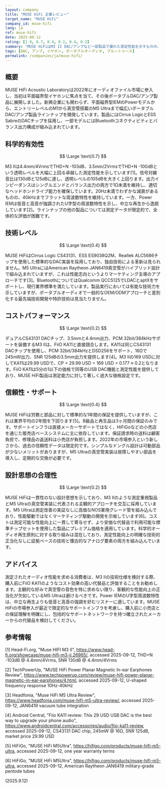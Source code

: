 ```yaml
---
layout: company
title: "MUSE HiFi 企業レビュー"
target_name: "MUSE HiFi"
company_id: muse-hifi
lang: ja
ref: muse-hifi
date: 2025-09-12
rating: [1.9, 0.7, 0.4, 0.2, 0.4, 0.2]
summary: "MUSE HiFiはM3 II DAC/アンプなど一部製品で優れた測定性能を示すものの、コストパフォーマンスの悪さ、技術的アプローチと主観的アプローチが混在する一貫性のない設計思想、標準的な業界実装を超えた革新の欠如が問題です。"
tags: [DAC, アンプ, イヤホン, ポータブルオーディオ, ブルートゥース]
permalink: /companies/ja/muse-hifi/
---
```


## 概要

MUSE HiFi Acoustic Laboratoryは2022年にオーディオファイル市場に参入し、当初は平面磁界型イヤホンに焦点を当て、その後ポータブルDAC/アンプ製品に展開しました。新興企業にも関わらず、平面磁界型IEMのPowerモデルから、エントリーレベルのM1から真空管搭載のM5 Ultraまで幅広いポータブルDAC/アンプ製品ラインナップを開発しています。製品にはCirrus LogicとESS SabreのDACチップを採用し、一部モデルにはBluetoothコネクティビティとバランス出力構成が組み込まれています。

## 科学的有効性

$$ \Large \text{0.7} $$

M3 IIは4.4mm/4VrmsでTHD+N -103dB、3.5mm/2VrmsでTHD+N -100dBという透明レベルを大幅に上回る卓越した測定性能を示しています[1]。信号対雑音比は130dBと125dBに達し、透明レベルの105dBを大きく上回ります。出力インピーダンスはシングルエンドとバランス出力の両方で1Ω未満を維持し、適切なヘッドホンドライブ能力を確保しています。20Hz未満でわずかな減衰があるものの、40kHzまでフラットな周波数特性を維持しています。一方、Power IEMは低音と高音が強調されたU字型の周波数特性を示し、中立な再生から逸脱しています[2]。ラインナップの他の製品については測定データが限定的で、全体的な評価が困難です。

## 技術レベル

$$ \Large \text{0.4} $$

MUSE HiFiはCirrus Logic CS43131、ESS ES9038Q2M、Realtek ALC5686チップを使用した標準的なDAC実装を採用しており、独自技術による革新は見られません。M5 UltraにはAmerican Raytheon JAN6419真空管がハイブリッド設計で組み込まれていますが、これは性能志向というよりマーケティング主導のアプローチです[3]。BluetoothについてはQualcomm QCC5125でLDACとaptXをサポートし、現行業界標準を満たしています。製品実行においては有能な技術力を示していますが、ポータブルオーディオで一般的なOEM/ODMアプローチと差別化する最先端技術開発や特許技術は見当たりません。

## コストパフォーマンス

$$ \Large \text{0.2} $$

デュアルCS43131 DACチップ、3.5mmと4.4mm出力、PCM 32bit/384kHzサポートを装備するM3 IIは、FiiO KA11と直接競合します。KA11は同じCS43131 DACチップを使用し、PCM 32bit/384kHzとDSD256をサポート、16Ωで245mW出力、SNR 125dBの3.5mm出力を提供します[4]。M3 IIの169 USDに対してKA11は29.99 USDで、CP = 29.99 USD ÷ 169 USD = 0.177 ≈ 0.2となります。FiiO KA11は5分の1以下の価格で同等のUSB DAC機能と測定性能を提供しており、MUSE HiFi製品は測定能力に対して著しく過大な価格設定です。

## 信頼性・サポート

$$ \Large \text{0.4} $$

MUSE HiFiは労務と部品に対して標準的な1年間の保証を提供していますが、これは業界平均の2年間を下回ります[5]。B級品と再生品は3ヶ月間の保証のみです。サポートインフラは直接メーカーサポートではなく、HiFiGoなどの小売店を通じた販売店ベースシステムに主に依存しています。保証請求時の送料は顧客負担で、修理品の返送料は小売店が負担します。2022年の市場参入という新しさから、過去の信頼性データは限定的です。シンプルなドングル設計は可動部品が少ないメリットがありますが、M5 Ultraの真空管実装は故障しやすい部品を導入し、定期的な交換が必要です。

## 設計思想の合理性

$$ \Large \text{0.2} $$

MUSE HiFiは一貫性のない設計思想を示しており、M3 IIのような測定重視製品とM5 Ultraの真空管実装に代表される主観的アプローチを交互に採用しています。M5 Ultraは測定改善の実証なしに高価なNOS軍用グレード管を組み込んでおり、性能駆動ではなくマーケティング駆動の開発を示唆しています[6]。コストは測定可能な性能向上に一貫して寄与せず、より安価な代替品で利用可能な標準チップセットを使用した製品にプレミアム価格を適用しています。科学的オーディオ再生原則に対する取り組みは混在しており、測定性能向上の明確な技術的正当化なしに証拠ベースの技術と懐古的なアナログ要素の両方を組み込んでいます。

## アドバイス

測定されたオーディオ性能を求める消費者は、M3 IIの技術仕様を検討する際、購入前にFiiO KA11のようなコスト効果の高い代替品と評価することをお勧めします。主観的な好みで真空管の音色を特に求めない限り、客観的な性能向上の正当化が欠如しているM5 Ultraは避けるべきです。Power IEMのU字型周波数特性は、中立な再生よりも低音と高音の強調を好むリスナーに適しています。MUSE HiFiの市場参入が最近で限定的なサポートインフラを考慮し、購入前に小売店との保証理解を明確にし、包括的なサポートネットワークを持つ確立されたメーカーからの代替品を検討してください。

## 参考情報

[1] Head-Fi.org, "Muse HIFI M3 II", https://www.head-fi.org/showcase/muse-hifi-m3-ii.26965/, accessed 2025-09-12, THD+N -103dB @ 4.4mm/4Vrms, SNR 130dB @ 4.4mm/4Vrms

[2] TechPowerUp, "MUSE HiFi Power Planar Magnetic In-ear Earphones Review", https://www.techpowerup.com/review/muse-hifi-power-planar-magnetic-in-ear-earphones/4.html, accessed 2025-09-12, U-shaped frequency response 10Hz-40kHz

[3] Headfonia, "Muse HiFi M5 Ultra Review", https://www.headfonia.com/muse-hifi-m5-ultra-review/, accessed 2025-09-12, JAN6419 vacuum tube integration

[4] Android Central, "Fiio KA11 review: This 29 USD USB DAC is the best way to upgrade your phone audio", https://www.androidcentral.com/accessories/audio/fiio-ka11-review, accessed 2025-09-12, CS43131 DAC chip, 245mW @ 16Ω, SNR 125dB, market price 29.99 USD

[5] HiFiGo, "MUSE HiFi M5Ultra", https://hifigo.com/products/muse-hifi-m5-ultra, accessed 2025-09-12, one year warranty terms

[6] HiFiGo, "MUSE HiFi M5Ultra", https://hifigo.com/products/muse-hifi-m5-ultra, accessed 2025-09-12, American Raytheon JAN6419 military-grade pentode tubes

(2025.9.12)